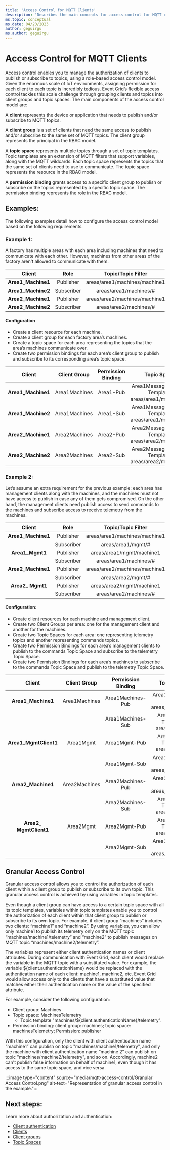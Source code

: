 ```yaml
---
title: 'Access Control for MQTT Clients'
description: 'Describes the main concepts for access control for MQTT clients in Azure Event Grid.'
ms.topic: conceptual
ms.date: 04/20/2023
author: geguirgu
ms.author: geguirgu
---
```

# Access Control for MQTT Clients

Access control enables you to manage the authorization of clients to publish or subscribe to topics, using a role-based access control model. Given the enormous scale of IoT environments, assigning permission for each client to each topic is incredibly tedious. Event Grid’s flexible access control tackles this scale challenge through grouping clients and topics into client groups and topic spaces. The main components of the access control model are:

A **client** represents the device or application that needs to publish and/or subscribe to MQTT topics.

A **client group** is a set of clients that need the same access to publish and/or subscribe to the same set of MQTT topics. The client group represents the principal in the RBAC model.

A **topic space** represents multiple topics through a set of topic templates. Topic templates are an extension of MQTT filters that support variables, along with the MQTT wildcards. Each topic space represents the topics that the same set of clients need to use to communicate. The topic space represents the resource in the RBAC model.

A **permission binding** grants access to a specific client group to publish or subscribe on the topics represented by a specific topic space. The permission binding represents the role in the RBAC model.

## Examples:

The following examples detail how to configure the access control model based on the following requirements.

### Example 1: 
A factory has multiple areas with each area including machines that need to communicate with each other. However, machines from other areas of the factory aren't allowed to communicate with them.

| **Client** | **Role** | **Topic/Topic Filter** |
|:---:|:---:|:---:|
| **Area1_Machine1** | Publisher | areas/area1/machines/machine1 |
| **Area1_Machine2** | Subscriber | areas/area1/machines/# |
| **Area2_Machine1** | Publisher | areas/area2/machines/machine1 |
| **Area2_Machine2** | Subscriber | areas/area2/machines/# |

#### Configuration

- Create  a client resource for each machine.
- Create a client group for each factory area’s machines.
- Create a topic space for each area representing the topics that the area’s machines communicate over.
- Create two permission bindings for each area’s client group to publish and subscribe to its corresponding area’s topic space.

| **Client** | **Client Group** | **Permission Binding** | **Topic Space** |
|:---:|:---:|:---:|:---:|
| **Area1_Machine1** | Area1Machines | Area1-Pub | Area1Messages -Topic Template: areas/area1/machines/# |
| **Area1_Machine2** | Area1Machines | Area1-Sub | Area1Messages -Topic Template: areas/area1/machines/# |
| **Area2_Machine1** | Area2Machines | Area2-Pub | Area2Messages -Topic Template: areas/area2/machines/# |
| **Area2_Machine2** | Area2Machines | Area2-Sub | Area2Messages -Topic Template: areas/area2/machines/# |

### Example 2:

Let’s assume an extra requirement for the previous example: each area has management clients along with the machines, and the machines must not have access to publish in case any of them gets compromised. On the other hand, the management clients need publish access to send commands to the machines and subscribe access to receive telemetry from the machines.

| **Client** | **Role** | **Topic/Topic Filter** |
|:---:|:---:|:---:|
| **Area1_Machine1** | Publisher | areas/area1/machines/machine1 |
| | Subscriber | areas/area1/mgmt/# |
| **Area1_Mgmt1** | Publisher | areas/area1/mgmt/machine1 |
| | Subscriber | areas/area1/machines/# |
| **Area2_Machine1** | Publisher | areas/area2/machines/machine1 |
| | Subscriber | areas/area2/mgmt/# |
| **Area2_ Mgmt1** | Publisher | areas/area2/mgmt/machine1 |
| | Subscriber | areas/area2/machines/# |

#### Configuration:

- Create client resources for each machine and management client.
- Create two Client Groups per area: one for the management client and another for the machines.
- Create two Topic Spaces for each area: one representing telemetry topics and another representing commands topics.
- Create two Permission Bindings for each area’s management clients to publish to the commands Topic Space and subscribe to the telemetry Topic Space.
- Create two Permission Bindings for each area’s machines to subscribe to the commands Topic Space and publish to the telemetry Topic Space.

| **Client** | **Client Group** | **Permission Binding** | **Topic/Topic Filter** |
|:---:|:---:|:---:|:---:|
| **Area1_Machine1** | Area1Machines | Area1Machines-Pub | Area1Telemetry -Topic Template: areas/area1/machines/# |
| | | Area1Machines-Sub | Area1Commands -Topic Template: areas/area1/mgmt/# |
| **Area1_MgmtClient1** | Area1Mgmt | Area1Mgmt-Pub | Area1Commands -Topic Template: areas/area1/mgmt/# |
| | | Area1Mgmt-Sub | Area1Telemetry -Topic Template: areas/area1/machines/# |
| **Area2_Machine1** | Area2Machines | Area2Machines-Pub | Area2Telemetry -Topic Template: areas/area2/machines/# |
| | | Area2Machines-Sub | Area2Commands -Topic Template: areas/area2/mgmt/# |
| **Area2_ MgmtClient1** | Area2Mgmt | Area2Mgmt-Pub | Area2Commands -Topic Template: areas/area2/mgmt/# |
| | | Area2Mgmt-Sub | Area2Telemetry -Topic Template: areas/area2/machines/# |

## Granular Access Control

Granular access control allows you to control the authorization of each client within a client group to publish or subscribe to its own topic. This granular access control is achieved by using variables in topic templates. 

Even though a client group can have access to a certain topic space with all its topic templates, variables within topic templates enable you to control the authorization of each client within that client group to publish or subscribe to its own topic. For example, if client group “machines” includes two clients:  “machine1” and “machine2”. By using variables, you can allow only machine1 to publish its telemetry only on the MQTT topic “machines/machine1/telemetry” and “machine2” to publish messages on MQTT topic “machines/machine2/telemetry”. 

The variables represent either client authentication names or client attributes. During communication with Event Grid, each client would replace the variable in the MQTT topic with a substituted value. For example, the variable ${client.authenticationName} would be replaced with the authentication name of each client: machine1, machine2, etc. Event Grid would allow access only to the clients that have a substituted value that matches either their authentication name or the value of the specified attribute. 

For example, consider the following configuration:

- Client group: Machines
- Topic space: MachinesTelemetry
  - Topic template "machines/${client.authenticationName}/telemetry". 
- Permission binding: client group: machines; topic space: machinesTelemetry; Permission: publisher

With this configuration, only the client with client authentication name “machine1” can publish on topic "machines/machine1/telemetry", and only the machine with client authentication name “machine 2” can publish on topic "machines/machine2/telemetry", and so on. Accordingly, machine2 can't publish false information on behalf of machine1, even though it has access to the same topic space, and vice versa.

:::image type="content" source="media/mqtt-access-control/Granular Access Control.png" alt-text="Representation of granular access control in the example.":::

## Next steps:

Learn more about authorization and authentication:

- [Client authentication](https://github.com/MicrosoftDocs/azure-docs-pr/blob/release-build-2023-event-grid/articles/event-grid/mqtt-client-authentication.md)
- [Clients](https://github.com/MicrosoftDocs/azure-docs-pr/blob/release-build-2023-event-grid/articles/event-grid/mqtt-clients.md)
- [Client groups](https://github.com/MicrosoftDocs/azure-docs-pr/blob/release-build-2023-event-grid/articles/event-grid/mqtt-client-groups.md)
- [Topic Spaces](articles\event-grid\mqtt-topic-spaces.md)